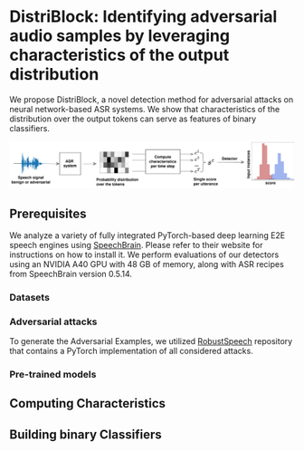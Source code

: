 # DistriBlock: Identifying adversarial audio samples by leveraging characteristics of the output distribution

We propose DistriBlock, a novel detection method for adversarial attacks on neural network-based ASR systems. We show that characteristics of the distribution over the output tokens can serve as features of binary classifiers.

![logo](resources/Detector_diagram_3.png)

## Prerequisites
We analyze a variety of fully integrated PyTorch-based deep learning E2E speech engines using [SpeechBrain](https://github.com/speechbrain/speechbrain). Please refer to their website for instructions on how to install it.
We perform evaluations of our detectors using an NVIDIA A40 GPU with 48 GB of memory, along with ASR recipes from SpeechBrain version 0.5.14.

### Datasets

### Adversarial attacks
To generate the Adversarial Examples, we utilized [RobustSpeech]([https://github.com/speechbrain/speechbrain](https://github.com/RaphaelOlivier/robust_speech)) repository that contains a PyTorch implementation of all considered attacks.

### Pre-trained models

## Computing Characteristics

## Building binary Classifiers
